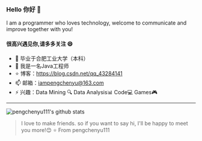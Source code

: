 
### Hello 你好 👋


I am a programmer who loves technology, welcome to communicate and improve together with you!

#### 很高兴遇见你,请多多关注 😄 

- 🏫 毕业于合肥工业大学（本科）
- 🔭 我是一名Java工程师  
- ⭐ 博客：https://blog.csdn.net/qq_43284141
- 📫 邮箱：iampengchenyu@163.com
- ⚡ 兴趣：Data Mining 🔍	Data Analysis📊	Code💻	Games🎮                              

---
![pengchenyu111's github stats](https://github-readme-stats.vercel.app/api?username=pengchenyu111&show_icons=true&theme=radical)
<!--
[![ReadMe Card](https://github-readme-stats.vercel.app/api/pin/?username=GitHubWxw&repo=bs-cloud)](https://github.com/GitHubWxw/bs-cloud)  [![ReadMe Card](https://github-readme-stats.vercel.app/api/pin/?username=GitHubWxw&repo=wxw-security)](https://github.com/GitHubWxw/wxw-security)
-->

> I love to make friends. so if you want to say hi, I'll be happy to meet you more!😊
⭐️ From pengchenyu111
